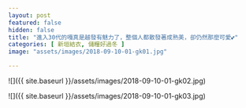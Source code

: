 ```yaml
---
layout: post
featured: false
hidden: false
title: "進入30代的嘎真是越發有魅力了，整個人都散發著成熟美，卻仍然那麼可愛💕"
categories: [ 新垣結衣, 儲糧好過冬 ]
image: "assets/images/2018-09-10-01-gk01.jpg"

---
```

![]({{ site.baseurl }}/assets/images/2018-09-10-01-gk02.jpg)

![]({{ site.baseurl }}/assets/images/2018-09-10-01-gk03.jpg)
